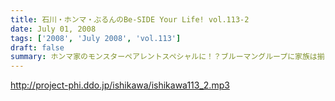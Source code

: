 ```yaml
---
title: 石川・ホンマ・ぶるんのBe-SIDE Your Life! vol.113-2
date: July 01, 2008
tags: ['2008', 'July 2008', 'vol.113']
draft: false
summary: ホンマ家のモンスターペアレントスペシャルに！？ブルーマングループに家族は揃ったのか！？とんでもない話でもないのですが、本日は特別番組の様相に・・・NAMAE
---
```


http://project-phi.ddo.jp/ishikawa/ishikawa113_2.mp3
